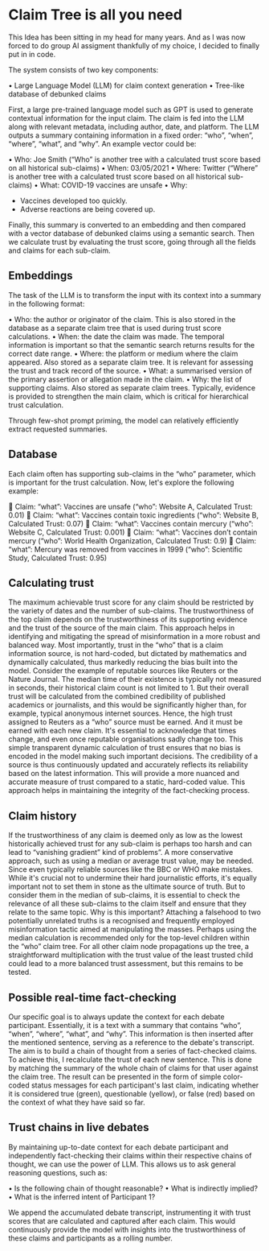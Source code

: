 # Claim Tree is all you need

This Idea has been sitting in my head for many years. And as I was now forced to do group AI assigment thankfully of my choice, I decided to finally put in in code.

The system consists of two key components:

•	Large Language Model (LLM) for claim context generation
•	Tree-like database of debunked claims

First, a large pre-trained language model such as GPT is used to generate contextual information for the input claim. The claim is fed into the LLM along with relevant metadata, including author, date, and platform. The LLM outputs a summary containing information in a fixed order: “who”, “when”, “where”, “what”, and “why”. An example vector could be:

•	Who: Joe Smith (“Who” is another tree with a calculated trust score based on all historical sub-claims)
•	When: 03/05/2021
•	Where: Twitter (“Where” is another tree with a calculated trust score based on all historical sub-claims)
•	What: COVID-19 vaccines are unsafe
•	Why:
-	Vaccines developed too quickly.
-	Adverse reactions are being covered up.

Finally, this summary is converted to an embedding and then compared with a vector database of debunked claims using a semantic search. Then we calculate trust by evaluating the trust score, going through all the fields and claims for each sub-claim.

## Embeddings

The task of the LLM is to transform the input with its context into a summary in the following format:

•	Who: the author or originator of the claim. This is also stored in the database as a separate claim tree that is used during trust score calculations. 
•	When: the date the claim was made. The temporal information is important so that the semantic search returns results for the correct date range.
•	Where: the platform or medium where the claim appeared. Also stored as a separate claim tree. It is relevant for assessing the trust and track record of the source.
•	What: a summarised version of the primary assertion or allegation made in the claim.
•	Why: the list of supporting claims. Also stored as separate claim trees. Typically, evidence is provided to strengthen the main claim, which is critical for hierarchical trust calculation.

Through few-shot prompt priming, the model can relatively efficiently extract requested summaries.

## Database

Each claim often has supporting sub-claims in the “who” parameter, which is important for the trust calculation. Now, let's explore the following example:

	Claim: “what”: Vaccines are unsafe (“who”: Website A, Calculated Trust: 0.01)
	Claim: “what”: Vaccines contain toxic ingredients (“who”: Website B, Calculated Trust: 0.07)
	Claim: “what”: Vaccines contain mercury (“who”: Website C, Calculated Trust: 0.001)
	Claim: “what”: Vaccines don’t contain mercury (“who”: World Health Organization, Calculated Trust: 0.9)
	Claim: “what”: Mercury was removed from vaccines in 1999 (“who”: Scientific Study, Calculated Trust: 0.95)

## Calculating trust

The maximum achievable trust score for any claim should be restricted by the variety of dates and the number of sub-claims. The trustworthiness of the top claim depends on the trustworthiness of its supporting evidence and the trust of the source of the main claim. This approach helps in identifying and mitigating the spread of misinformation in a more robust and balanced way. Most importantly, trust in the “who” that is a claim information source, is not hard-coded, but dictated by mathematics and dynamically calculated, thus markedly reducing the bias built into the model.
Consider the example of reputable sources like Reuters or the Nature Journal. The median time of their existence is typically not measured in seconds, their historical claim count is not limited to 1. But their overall trust will be calculated from the combined credibility of published academics or journalists, and this would be significantly higher than, for example, typical anonymous internet sources. Hence, the high trust assigned to Reuters as a “who” source must be earned. And it must be earned with each new claim. It's essential to acknowledge that times change, and even once reputable organisations sadly change too. This simple transparent dynamic calculation of trust ensures that no bias is encoded in the model making such important decisions. The credibility of a source is thus continuously updated and accurately reflects its reliability based on the latest information. This will provide a more nuanced and accurate measure of trust compared to a static, hard-coded value. This approach helps in maintaining the integrity of the fact-checking process.

## Claim history

If the trustworthiness of any claim is deemed only as low as the lowest historically achieved trust for any sub-claim is perhaps too harsh and can lead to “vanishing gradient” kind of problems”. A more conservative approach, such as using a median or average trust value, may be needed. Since even typically reliable sources like the BBC or WHO make mistakes. While it's crucial not to undermine their hard journalistic efforts, it's equally important not to set them in stone as the ultimate source of truth. But to consider them in the median of sub-claims, it is essential to check the relevance of all these sub-claims to the claim itself and ensure that they relate to the same topic. 
Why is this important? Attaching a falsehood to two potentially unrelated truths is a recognised and frequently employed misinformation tactic aimed at manipulating the masses. Perhaps using the median calculation is recommended only for the top-level children within the “who” claim tree. For all other claim node propagations up the tree, a straightforward multiplication with the trust value of the least trusted child could lead to a more balanced trust assessment, but this remains to be tested. 

## Possible real-time fact-checking

Our specific goal is to always update the context for each debate participant. Essentially, it is a text with a summary that contains “who”, “when”, “where”, “what”, and “why”. This information is then inserted after the mentioned sentence, serving as a reference to the debate's transcript. The aim is to build a chain of thought from a series of fact-checked claims. To achieve this, I recalculate the trust of each new sentence. This is done by matching the summary of the whole chain of claims for that user against the claim tree. The result can be presented in the form of simple color-coded status messages for each participant's last claim, indicating whether it is considered true (green), questionable (yellow), or false (red) based on the context of what they have said so far.

## Trust chains in live debates

By maintaining up-to-date context for each debate participant and independently fact-checking their claims within their respective chains of thought, we can use the power of LLM. This allows us to ask general reasoning questions, such as:

•	Is the following chain of thought reasonable?
•	What is indirectly implied?
•	What is the inferred intent of Participant 1?

We append the accumulated debate transcript, instrumenting it with trust scores that are calculated and captured after each claim. This would continuously provide the model with insights into the trustworthiness of these claims and participants as a rolling number.
